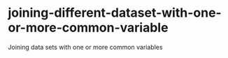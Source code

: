# joining-different-dataset-with-one-or-more-common-variable
Joining data sets with one or more common variables

